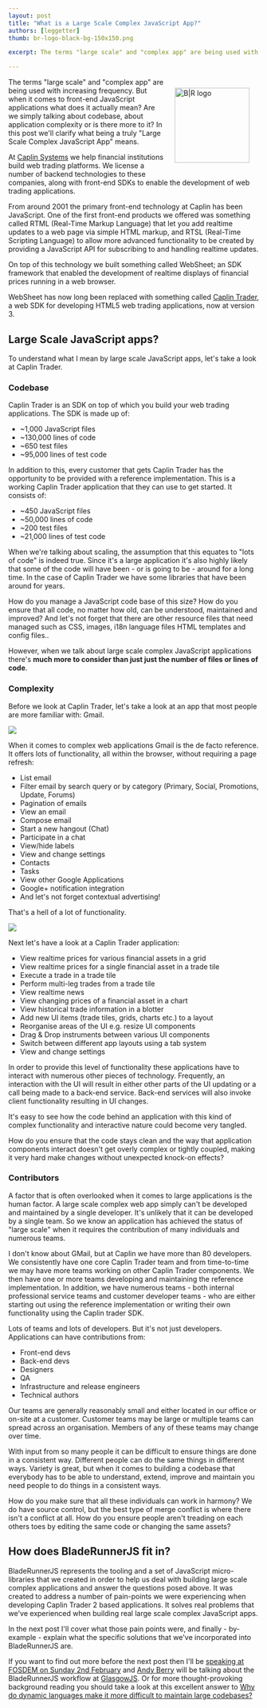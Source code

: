 ```yaml
---
layout: post
title: "What is a Large Scale Complex JavaScript App?"
authors: [leggetter]
thumb: br-logo-black-bg-150x150.png

excerpt: The terms "large scale" and "complex app" are being used with increasing frequency. But when it comes to front-end JavaScript applications what does it actually mean? Are we simply talking about codebase, about application complexity or is there more to it? In this post we'll clarify what being a truly "Large Scale Complex JavaScript App" means.

---
```


<img src="/blog/img/{{ page.thumb }}" alt="B|R logo" width="150" style="margin: 20px;" align="right" />
The terms "large scale" and "complex app" are being used with increasing frequency. But when it comes to front-end JavaScript applications what does it actually mean? Are we simply talking about codebase, about application complexity or is there more to it? In this post we'll clarify what being a truly "Large Scale Complex JavaScript App" means.

At [Caplin Systems](http://www.caplin.com) we help financial institutions build web trading platforms. We license a number of backend technologies to these companies, along with front-end SDKs to enable the development of web trading applications.

From around 2001 the primary front-end technology at Caplin has been JavaScript. One of the first front-end products we offered was something called RTML (Real-Time Markup Language) that let you add realtime updates to a web page via simple HTML markup, and RTSL (Real-Time Scripting Language) to allow more advanced functionality to be created by providing a JavaScript API for subscribing to and handling realtime updates.

On top of this technology we built something called WebSheet; an SDK framework that enabled the development of realtime displays of financial prices running in a web browser.

WebSheet has now long been replaced with something called [Caplin Trader](http://www.caplin.com/caplin-trader), a web SDK for developing HTML5 web trading applications, now at version 3.

## Large Scale JavaScript apps?

To understand what I mean by large scale JavaScript apps, let's take a look at Caplin Trader.

### Codebase

Caplin Trader is an SDK on top of which you build your web trading applications. The SDK is made up of:

* ~1,000 JavaScript files
* ~130,000 lines of code
* ~650 test files
* ~95,000 lines of test code

In addition to this, every customer that gets Caplin Trader has the opportunity to be provided with a reference implementation. This is a working Caplin Trader application that they can use to get started. It consists of:

* ~450 JavaScript files
* ~50,000 lines of code
* ~200 test files
* ~21,000 lines of test code

When we're talking about scaling, the assumption that this equates to "lots of code" is indeed true. Since it's a large application it's also highly likely that some of the code will have been - or is going to be - around for a long time. In the case of Caplin Trader we have some libraries that have been around for years.

How do you manage a JavaScript code base of this size? How do you ensure that all code, no matter how old, can be understood, maintained and improved? And let's not forget that there are other resource files that need managed such as CSS, images, i18n language files HTML templates and config files..

However, when we talk about large scale complex JavaScript applications there's **much more to consider than just just the number of files or lines of code**.

### Complexity

Before we look at Caplin Trader, let's take a look at an app that most people are more familiar with: Gmail.

![](/blog/img/gmail.png)

When it comes to complex web applications Gmail is the de facto reference. It offers lots of functionality, all within the browser, without requiring a page refresh:

* List email
* Filter email by search query or by category (Primary, Social, Promotions, Update, Forums)
* Pagination of emails
* View an email
* Compose email
* Start a new hangout (Chat)
* Participate in a chat
* View/hide labels
* View and change settings
* Contacts
* Tasks
* View other Google Applications
* Google+ notification integration
* And let's not forget contextual advertising!

That's a hell of a lot of functionality.

![](/blog/img/caplin-trader.png)

Next let's have a look at a Caplin Trader application:

* View realtime prices for various financial assets in a grid
* View realtime prices for a single financial asset in a trade tile
* Execute a trade in a trade tile
* Perform multi-leg trades from a trade tile
* View realtime news
* View changing prices of a financial asset in a chart
* View historical trade information in a blotter
* Add new UI items (trade tiles, grids, charts etc.) to a layout
* Reorganise areas of the UI e.g. resize UI components
* Drag & Drop instruments between various UI components
* Switch between different app layouts using a tab system
* View and change settings

In order to provide this level of functionality these applications have to interact with numerous other pieces of technology. Frequently, an interaction with the UI will result in either other parts of the UI updating or a call being made to a back-end service. Back-end services will also invoke client functionality resulting in UI changes.

It's easy to see how the code behind an application with this kind of complex functionality and interactive nature could become very tangled.

How do you ensure that the code stays clean and the way that application components interact doesn't get overly complex or tightly coupled, making it very hard make changes without unexpected knock-on effects?

### Contributors

A factor that is often overlooked when it comes to large applications is the human factor. A large scale complex web app simply can't be developed and maintained by a single developer. It's unlikely that it can be developed by a single team. So we know an application has achieved the status of "large scale" when it requires the contribution of many individuals and numerous teams.

I don't know about GMail, but at Caplin we have more than 80 developers. We consistently have one core Caplin Trader team and from time-to-time we may have more teams working on other Caplin Trader components. We then have one or more teams developing and maintaining the reference implementation. In addition, we have numerous teams - both internal professional service teams and customer developer teams - who are either starting out using the reference implementation or writing their own functionality using the Caplin trader SDK.

Lots of teams and lots of developers. But it's not just developers. Applications can have contributions from:

* Front-end devs
* Back-end devs
* Designers
* QA
* Infrastructure and release engineers
* Technical authors

Our teams are generally reasonably small and either located in our office or on-site at a customer. Customer teams may be large or multiple teams can spread across an organisation. Members of any of these teams may change over time. 

With input from so many people it can be difficult to ensure things are done in a consistent way. Different people can do the same things in different ways. Variety is great, but when it comes to building a codebase that everybody has to be able to understand, extend, improve and maintain you need people to do things in a consistent ways.

How do you make sure that all these individuals can work in harmony? We do have source control, but the best type of merge conflict is where there isn't a conflict at all. How do you ensure people aren't treading on each others toes by editing the same code or changing the same assets?

## How does BladeRunnerJS fit in?

BladeRunnerJS represents the tooling and a set of JavaScript micro-libraries that we created in order to help us deal with building large scale complex applications and answer the questions posed above. It was created to address a number of pain-points we were experiencing when developing Caplin Trader 2 based applications. It solves real problems that we've experienced when building real large scale complex JavaScript apps.

In the next post I'll cover what those pain points were, and finally - by-example - explain what the specific solutions that we've incorporated into BladeRunnerJS are.

If you want to find out more before the next post then I'll be [speaking at FOSDEM on Sunday 2nd February](https://fosdem.org/2014/schedule/event/javascript_app_scalable/) and [Andy Berry](https://twitter.com/andyberry88) will be talking about the BladeRunnerJS workflow at [GlasgowJS](http://glasgowjs.com/). Or for more thought-provoking background reading you should take a look at this excellent answer to [Why do dynamic languages make it more difficult to maintain large codebases?](http://programmers.stackexchange.com/questions/221615/why-do-dynamic-languages-make-it-more-difficult-to-maintain-large-codebases/221658#221658)
